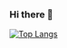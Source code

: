 ### Hi there 👋

[![Top Langs](https://github-readme-stats.vercel.app/api/top-langs/?username=LukasVoeller&layout=compact)](https://github.com/anuraghazra/github-readme-stats)

<!--
**LukasVoeller/LukasVoeller** is a ✨ _special_ ✨ repository because its `README.md` (this file) appears on your GitHub profile.

Here are some ideas to get you started:

- 🔭 I’m currently working on ...
- 🌱 I’m currently learning ...
- 👯 I’m looking to collaborate on ...
- 🤔 I’m looking for help with ...
- 💬 Ask me about ...
- 📫 How to reach me: ...
- 😄 Pronouns: ...
- ⚡ Fun fact: ...
-->
